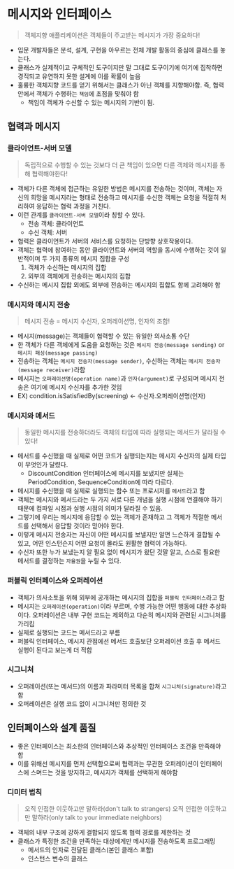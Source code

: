 # 메시지와 인터페이스

> 객체지향 애플리케이션은 객체들이 주고받는 메시지가 가장 중요하다!

- 입문 개발자들은 분석, 설계, 구현을 아우르는 전체 개발 활동의 중심에 클래스를 놓는다.
- 클래스가 실제적이고 구체적인 도구이지만 말 그대로 도구이기에 여기에 집착하면 경직되고 유연하지 못한 설계에 이를 확률이 높음
- 훌륭한 객체지향 코드를 얻기 위해서는 클래스가 아닌 객체를 지향해야함. 즉, 협력 안에서 객체가 수행하는 `책임`에 초점을 맞춰야 함
  - 책임이 객체가 수신할 수 있는 메시지의 기반이 됨.

## 협력과 메시지

### 클라이언트-서버 모델

> 독립적으로 수행할 수 있는 것보다 더 큰 책임이 있으면 다른 객체와 메시지를 통해 협력해야한다!

- 객체가 다른 객체에 접근하는 유일한 방법은 메시지를 전송하는 것이며, 객체는 자신의 희망을 메시지라는 형태로 전송하고 메시지를 수신한 객체는 요청을 적절히 처리하여 응답하는 협력 과정을 거친다.
- 이런 관계를 `클라이언트-서버 모델`이라 칭할 수 있다.
  - 전송 객체: 클라이언트
  - 수신 객체: 서버
- 협력은 클라이언트가 서버의 서비스를 요청하는 단방향 상호작용이다.
- 객체는 협력에 참여하는 동안 클라이언트와 서버의 역할을 동시에 수행하는 것이 일반적이며 두 가지 종류의 메시지 집합을 구성
  1. 객체가 수신하는 메시지의 집합
  2. 외부의 객체에게 전송하는 메시지의 집합
- 수신하는 메시지 집합 외에도 외부에 전송하는 메시지의 집합도 함께 고려해야 함

### 메시지와 메시지 전송

> 메시지 전송 = 메시지 수신자, 오퍼레이션명, 인자의 조합!

- 메시지(message)는 객체들이 협력할 수 있는 유일한 의사소통 수단
- 한 객체가 다른 객체에게 도움을 요청하는 것은 `메시지 전송(message sending)` or `메시지 패싱(message passing)`
- 전송하는 객체는 `메시지 전송자(message sender)`, 수신하는 객체는 `메시지 전송자(message receiver)`라함
- 메시지는 `오퍼레이션명(operation name)`과 `인자(argument)`로 구성되며 메시지 전송은 여기에 메시지 수신자를 추가한 것임
- EX) condition.isSatisfiedBy(screening) <- 수신자.오퍼레이션명(인자)

### 메시지와 메서드

> 동일한 메시지를 전송하더라도 객체의 타입에 따라 실행되는 메서드가 달라질 수 있다!

- 메서드를 수신했을 때 실제로 어떤 코드가 실행되는지는 메시지 수신자의 실제 타입이 무엇인가 달렸다.
  - DiscountCondition 인터페이스에 메시지를 보냈지만 실체는 PeriodCondition, SequenceCondition에 따라 다르다.
- 메시지를 수신했을 때 실제로 실행되는 함수 또는 프로시저를 `메서드`라고 함
- 객체는 메시지와 메서드라는 두 가지 서로 다른 개념을 실행 시점에 연결해야 하기 때문에 컴파일 시점과 실행 시점의 의미가 달라질 수 있음.
- 그렇기에 우리는 메시지에 응답할 수 있는 객체가 존재하고 그 객체가 적절한 메서드를 선택해서 응답할 것이라 믿어야 한다.
- 이렇게 메시지 전송자는 자신이 어떤 메시지를 보낼지만 알면 느슨하게 결합될 수 있고, 어떤 인스턴슨지 어떤 요청이 몰라도 원활한 협력이 가능하다.
- 수신자 또한 누가 보냈는지 알 필요 없이 메시지가 왔단 것말 알고, 스스로 필요한 메서드를 결정하는 `자율권`을 누릴 수 있다.

### 퍼블릭 인터페이스와 오퍼레이션

- 객체가 의사소토을 위해 외부에 공개하는 메시지의 집합을 `퍼블릭 인터페이스`라고 함
- 메시지는 `오퍼레이션(operation)`이라 부르며, 수행 가능한 어떤 행동에 대한 추상화이다. 오퍼레이션은 내부 구현 코드는 제외하고 다순히 메시지와 관련된 시그니처를 가리킴
- 실제로 실행되는 코드는 메서드라고 부름
- 퍼블릭 인터페이스, 메시지 관점에선 메서드 호출보단 오퍼레이션 호출 후 메서드 실행이 된다고 보는게 더 적합

### 시그니처

- 오퍼레이션(또는 메서드)의 이름과 파라미터 목록을 합쳐 `시그니처(signature)`라고 함
- 오퍼레이션은 실행 코드 없이 시그니처만 정의한 것

## 인터페이스와 설계 품질

- 좋은 인터페이스는 최소한의 인터페이스와 추상적인 인터페이스 조건을 만족해야 함
- 이를 위해선 메시지를 먼저 선택함으로써 협력과는 무관한 오퍼레이션이 인터페이스에 스며드는 것을 방지하고, 메시지가 객체를 선택하게 해야함

### 디미터 법칙

> 오직 인접한 이웃하고만 말하라(don't talk to strangers)
> 오직 인접한 이웃하고만 말하라(only talk to your immediate neighbors)

- 객체의 내부 구조에 강하게 결합되지 않도록 협력 경로를 제한하는 것
- 클래스가 특정한 조건을 만족하는 대상에게만 메시지를 전송하도록 프로그래밍
  - 메서드의 인자로 전달된 클래스(본인 클래스 포함)
  - 인스턴스 변수의 클래스